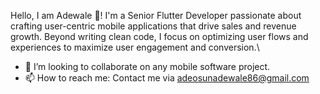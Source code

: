  Hello, I am Adewale 👋! I'm a Senior Flutter Developer passionate about crafting user-centric mobile applications that drive sales and revenue growth. Beyond writing clean code, I focus on optimizing user flows and experiences to maximize user engagement and conversion.\
 
 

- 👯 I’m looking to collaborate on any mobile software project.
- 📫 How to reach me: Contact me via adeosunadewale86@gmail.com

<!--
**goldenal/goldenal** is a ✨ _special_ ✨ repository because its `README.md` (this file) appears on your GitHub profile.

Here are some ideas to get you started:

- 🔭 I’m currently working on ...
- 🌱 I’m currently learning ...
- 👯 I’m looking to collaborate on ...
- 🤔 I’m looking for help with ...
- 💬 Ask me about ...
- 📫 How to reach me: ...
- 😄 Pronouns: ...
- ⚡ Fun fact: ...
-->
